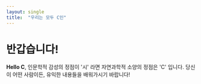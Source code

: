 ```yaml
---
layout: single
title:  "우리는 모두 C인"
---
```


# 반갑습니다!

**Hello C**, 인문학적 감성의 정점이 '시' 라면 자연과학적 소양의 정점은 'C' 입니다.
당신이 어떤 사람이든, 유익한 내용들을 배워가시기 바랍니다!
